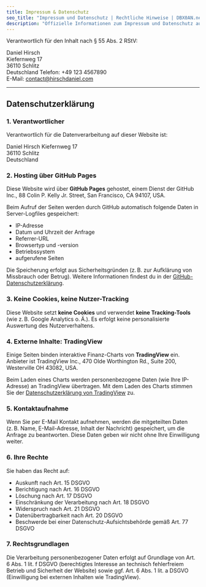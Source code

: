 ```yaml
---
title: Impressum & Datenschutz
seo_title: "Impressum und Datenschutz | Rechtliche Hinweise | DBX0AN.net"
description: "Offizielle Informationen zum Impressum und Datenschutz auf DBX0AN.net. Rechtliche Hinweise, Kontaktangaben und Datenschutzhinweise."
---
```


Verantwortlich für den Inhalt nach § 55 Abs. 2 RStV:

Daniel Hirsch \
Kiefernweg 17 \
36110 Schlitz \
Deutschland
Telefon: +49 123 4567890 \
E-Mail: [contact@hirschdaniel.com](mailto:contact@hirschdaniel.com)

---

## **Datenschutzerklärung**

### 1. Verantwortlicher

Verantwortlich für die Datenverarbeitung auf dieser Website ist:

Daniel Hirsch
Kiefernweg 17 \
36110 Schlitz \
Deutschland

### 2. Hosting über GitHub Pages

Diese Website wird über **GitHub Pages** gehostet, einem Dienst der GitHub Inc., 88 Colin P. Kelly Jr. Street, San Francisco, CA 94107, USA.

Beim Aufruf der Seiten werden durch GitHub automatisch folgende Daten in Server-Logfiles gespeichert:

* IP-Adresse
* Datum und Uhrzeit der Anfrage
* Referrer-URL
* Browsertyp und -version
* Betriebssystem
* aufgerufene Seiten

Die Speicherung erfolgt aus Sicherheitsgründen (z. B. zur Aufklärung von Missbrauch oder Betrug).
Weitere Informationen findest du in der [GitHub-Datenschutzerklärung](https://docs.github.com/en/site-policy/privacy-policies/github-privacy-statement).

### 3. Keine Cookies, keine Nutzer-Tracking

Diese Website setzt **keine Cookies** und verwendet **keine Tracking-Tools** (wie z. B. Google Analytics o. Ä.). Es erfolgt keine personalisierte Auswertung des Nutzerverhaltens.

### 4. Externe Inhalte: TradingView

Einige Seiten binden interaktive Finanz-Charts von **TradingView** ein. Anbieter ist TradingView Inc., 470 Olde Worthington Rd., Suite 200, Westerville OH 43082, USA.

Beim Laden eines Charts werden personenbezogene Daten (wie Ihre IP-Adresse) an TradingView übertragen.
Mit dem Laden des Charts stimmen Sie der [Datenschutzerklärung von TradingView](https://www.tradingview.com/privacy-policy/) zu.

### 5. Kontaktaufnahme

Wenn Sie per E-Mail Kontakt aufnehmen, werden die mitgeteilten Daten (z. B. Name, E-Mail-Adresse, Inhalt der Nachricht) gespeichert, um die Anfrage zu beantworten.
Diese Daten geben wir nicht ohne Ihre Einwilligung weiter.

### 6. Ihre Rechte

Sie haben das Recht auf:

* Auskunft nach Art. 15 DSGVO
* Berichtigung nach Art. 16 DSGVO
* Löschung nach Art. 17 DSGVO
* Einschränkung der Verarbeitung nach Art. 18 DSGVO
* Widerspruch nach Art. 21 DSGVO
* Datenübertragbarkeit nach Art. 20 DSGVO
* Beschwerde bei einer Datenschutz-Aufsichtsbehörde gemäß Art. 77 DSGVO

### 7. Rechtsgrundlagen

Die Verarbeitung personenbezogener Daten erfolgt auf Grundlage von Art. 6 Abs. 1 lit. f DSGVO (berechtigtes Interesse an technisch fehlerfreiem Betrieb und Sicherheit der Website) sowie ggf. Art. 6 Abs. 1 lit. a DSGVO (Einwilligung bei externen Inhalten wie TradingView).
